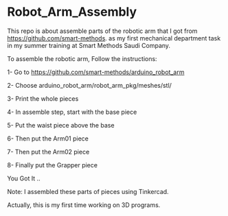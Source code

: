 # Robot_Arm_Assembly

This repo is about assemble parts of the robotic arm that I got from https://github.com/smart-methods. as my first mechanical department task in my summer training at Smart Methods Saudi Company.


To assemble the robotic arm,
Follow the instructions:

1- Go to https://github.com/smart-methods/arduino_robot_arm

2- Choose arduino_robot_arm/robot_arm_pkg/meshes/stl/

3- Print the whole pieces

4- In assemble step, start with the base piece

5- Put the waist piece above the base

6- Then put the Arm01 piece

7- Then put the Arm02 piece

8- Finally  put the Grapper piece



You Got It ..

Note: I assembled these parts of pieces using Tinkercad.

Actually, this is my first time working on 3D programs.
